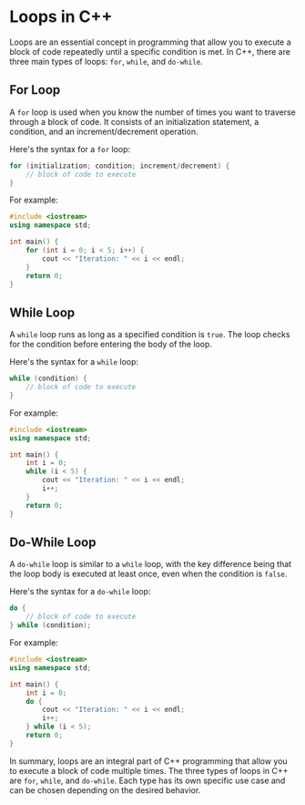 # Loops in C++

Loops are an essential concept in programming that allow you to execute a block of code repeatedly until a specific condition is met. In C++, there are three main types of loops: `for`, `while`, and `do-while`.

## For Loop

A `for` loop is used when you know the number of times you want to traverse through a block of code. It consists of an initialization statement, a condition, and an increment/decrement operation.

Here's the syntax for a `for` loop:

```cpp
for (initialization; condition; increment/decrement) {
    // block of code to execute
}
```

For example:

```cpp
#include <iostream>
using namespace std;

int main() {
    for (int i = 0; i < 5; i++) {
        cout << "Iteration: " << i << endl;
    }
    return 0;
}
```

## While Loop

A `while` loop runs as long as a specified condition is `true`. The loop checks for the condition before entering the body of the loop.

Here's the syntax for a `while` loop:

```cpp
while (condition) {
    // block of code to execute
}
```

For example:

```cpp
#include <iostream>
using namespace std;

int main() {
    int i = 0;
    while (i < 5) {
        cout << "Iteration: " << i << endl;
        i++;
    }
    return 0;
}
```

## Do-While Loop

A `do-while` loop is similar to a `while` loop, with the key difference being that the loop body is executed at least once, even when the condition is `false`.

Here's the syntax for a `do-while` loop:

```cpp
do {
    // block of code to execute
} while (condition);
```

For example:

```cpp
#include <iostream>
using namespace std;

int main() {
    int i = 0;
    do {
        cout << "Iteration: " << i << endl;
        i++;
    } while (i < 5);
    return 0;
}
```

In summary, loops are an integral part of C++ programming that allow you to execute a block of code multiple times. The three types of loops in C++ are `for`, `while`, and `do-while`. Each type has its own specific use case and can be chosen depending on the desired behavior.